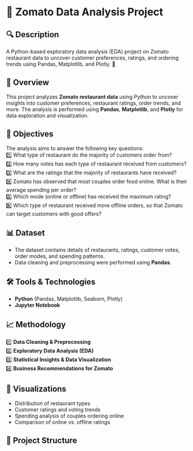 # 📌 Zomato Data Analysis Project  

## 🔍 Description  
A Python-based exploratory data analysis (EDA) project on Zomato restaurant data to uncover customer preferences, ratings, and ordering trends using Pandas, Matplotlib, and Plotly. 🚀  

## 📖 Overview  
This project analyzes **Zomato restaurant data** using Python to uncover insights into customer preferences, restaurant ratings, order trends, and more. The analysis is performed using **Pandas**, **Matplotlib**, and **Plotly** for data exploration and visualization.  

## 🎯 Objectives  
The analysis aims to answer the following key questions:  
1️⃣ What type of restaurant do the majority of customers order from?  
2️⃣ How many votes has each type of restaurant received from customers?  
3️⃣ What are the ratings that the majority of restaurants have received?  
4️⃣ Zomato has observed that most couples order food online. What is their average spending per order?  
5️⃣ Which mode (online or offline) has received the maximum rating?  
6️⃣ Which type of restaurant received more offline orders, so that Zomato can target customers with good offers?  

## 📊 Dataset  
- The dataset contains details of restaurants, ratings, customer votes, order modes, and spending patterns.  
- Data cleaning and preprocessing were performed using **Pandas**.  

## 🛠️ Tools & Technologies  
- **Python** (Pandas, Matplotlib, Seaborn, Plotly)  
- **Jupyter Notebook**  

## 📈 Methodology  
1️⃣ **Data Cleaning & Preprocessing**  
2️⃣ **Exploratory Data Analysis (EDA)**  
3️⃣ **Statistical Insights & Data Visualization**  
4️⃣ **Business Recommendations for Zomato**  

## 📌 Visualizations  
- Distribution of restaurant types  
- Customer ratings and voting trends  
- Spending analysis of couples ordering online  
- Comparison of online vs. offline ratings  

## 📂 Project Structure  
